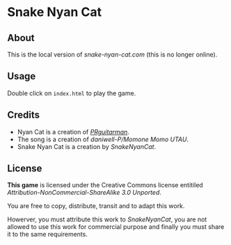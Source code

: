 Snake Nyan Cat
==============

About
-----

This is the local version of *snake-nyan-cat.com* (this is no longer online).

Usage
-----

Double click on `index.html` to play the game.

Credits
-------

* Nyan Cat is a creation of [*PRguitarman*](http://www.prguitarman.com).
* The song is a creation of *daniwell-P/Momone Momo UTAU*.
* Snake Nyan Cat is a creation by *SnakeNyanCat*.

License
-------

**This game** is licensed under the Creative Commons license entitiled *Attribution-NonCommercial-ShareAlike 3.0 Unported*.

You are free to copy, distribute, transit and to adapt this work.

Howerver, you must attribute this work to *SnakeNyanCat*, you are not allowed to use this work for commercial purpose and finally you must share it to the same requirements.